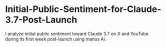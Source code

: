 # Initial-Public-Sentiment-for-Claude-3.7-Post-Launch
I analyze initial public sentiment toward Claude 3.7 on X and YouTube during its first week post-launch using manus Ai.
